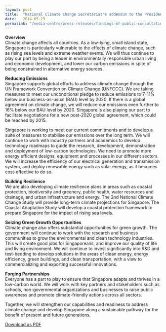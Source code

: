 ```yaml
---
layout: post
title:  "National Climate Change Secretariat's addendum to the President's Address in 2014 by Deputy Prime Minister Teo Chee Hean, Chairman of the Inter-Ministerial Committee on Climate Change"
date:   2014-05-23
permalink: "/media-centre/press-releases/findings-of-public-consultations-on-marriage-and-parenthood"
---
```


**Overview**   
Climate change affects all countries. As a low-lying, small island state, Singapore is particularly vulnerable to the effects of climate change, such as rising sea levels and extreme weather events. We will thus continue to play our part by being a leader in environmentally responsible urban living and economic development, and lower our carbon emissions in spite of being constrained in alternative energy sources. 

**Reducing Emissions**   
Singapore supports global efforts to address climate change through the UN Framework Convention on Climate Change (UNFCCC). We are taking measures to meet our unconditional pledge to reduce emissions to 7-11% below our business-as-usual (BAU) level by 2020. If there is a global agreement on climate change, we will reduce our emissions even further to 16% below our BAU level by 2020. Singapore is also playing our part to facilitate negotiations for a new post-2020 global agreement, which could be reached by 2015. 

Singapore is working to meet our current commitments and to develop a suite of measures to stabilise our emissions over the long term. We will continue to work with industry partners and academics to develop technology roadmaps to guide the research, development, demonstration and deployment of low-carbon technologies. We need to promote more energy efficient designs, equipment and processes in our different sectors. We will increase the efficiency of our electrical generation and transmission system, and deploy renewable energy such as solar energy, as it becomes cost-effective to do so. 

**Building Resilience**   
We are also developing climate resilience plans in areas such as coastal protection, biodiversity and greenery, public health, water resources and drainage, and urban infrastructure and energy. The 2nd National Climate Change Study will provide long-term climate projections for Singapore. The Coastal Adaptation Study will develop a coastal protection framework to prepare Singapore for the impact of rising sea levels. 

**Seizing Green Growth Opportunities**   
Climate change also offers substantial opportunities for green growth. The government will continue to work with the research and business communities to grow the environmental and clean technology industries. This will create good jobs for Singaporeans, and improve our quality of life and living environment. We will continue to invest significantly into R&D and test-bedding to develop solutions in the areas of clean energy, energy efficiency, green buildings, and clean transportation, with a view to commercializing and exporting successful innovations. 

**Forging Partnerships**   
Everyone has a part to play to ensure that Singapore adapts and thrives in a low-carbon world. We will work with key partners and stakeholders such as schools, non-governmental organizations and businesses to raise public awareness and promote climate-friendly actions across all sectors. 

Together, we will strengthen our capabilities and readiness to address climate change and develop Singapore along a sustainable pathway for the benefit of present and future generations.

[Download as PDF](https://github.com/isomerpages/isomerpages-stratgroup/raw/master/images/Press%20Release%20images/PDFs/national-climate-change-secretariat's-addendum-to-the-president's-address-in-2014-by-deputy-prime-minister-teo-chee-hean-chairman-of-the-inter-ministerial-committee-on-climate-change.pdf)
